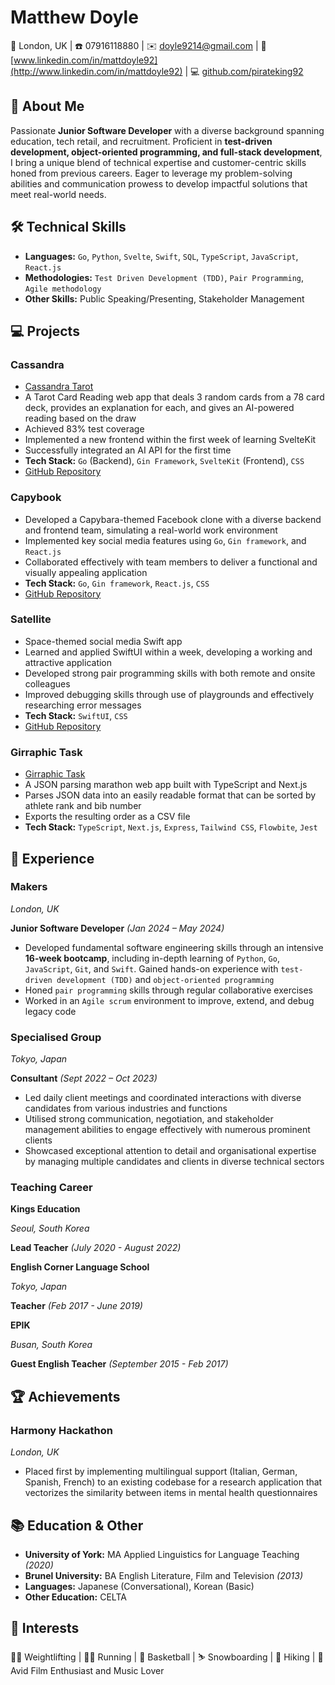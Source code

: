 # Matthew Doyle

📍 London, UK | ☎️ 07916118880 | ✉️ doyle9214@gmail.com | 💼 [www.linkedin.com/in/mattdoyle92](http://www.linkedin.com/in/mattdoyle92) | 💻 [github.com/pirateking92](http://github.com/pirateking92)

## 👋 About Me

Passionate **Junior Software Developer** with a diverse background spanning education, tech retail, and recruitment. Proficient in **test-driven development, object-oriented programming, and full-stack development**, I bring a unique blend of technical expertise and customer-centric skills honed from previous careers. Eager to leverage my problem-solving abilities and communication prowess to develop impactful solutions that meet real-world needs.

## 🛠️ Technical Skills

- **Languages:** `Go`, `Python`, `Svelte`, `Swift`, `SQL`, `TypeScript`, `JavaScript`, `React.js`
- **Methodologies:** `Test Driven Development (TDD)`, `Pair Programming`, `Agile methodology`
- **Other Skills:** Public Speaking/Presenting, Stakeholder Management

## 💻 Projects

### Cassandra

- [Cassandra Tarot](https://cassandratarot.onrender.com)
- A Tarot Card Reading web app that deals 3 random cards from a 78 card deck, provides an explanation for each, and gives an AI-powered reading based on the draw
- Achieved 83% test coverage
- Implemented a new frontend within the first week of learning SvelteKit
- Successfully integrated an AI API for the first time
- **Tech Stack:** `Go` (Backend), `Gin Framework`, `SvelteKit` (Frontend), `CSS`
- [GitHub Repository](https://github.com/pirateking92/teamtarot)

### Capybook

- Developed a Capybara-themed Facebook clone with a diverse backend and frontend team, simulating a real-world work environment
- Implemented key social media features using `Go`, `Gin framework`, and `React.js`
- Collaborated effectively with team members to deliver a functional and visually appealing application
- **Tech Stack:** `Go`, `Gin framework`, `React.js`, `CSS`
- [GitHub Repository](https://github.com/pirateking92/capybara_project)

### Satellite 

- Space-themed social media Swift app
- Learned and applied SwiftUI within a week, developing a working and attractive application
- Developed strong pair programming skills with both remote and onsite colleagues
- Improved debugging skills through use of playgrounds and effectively researching error messages
- **Tech Stack:** `SwiftUI`, `CSS`
- [GitHub Repository](https://github.com/pirateking92/satellite-swift-project-frontend)

### Girraphic Task

- [Girraphic Task](https://github.com/pirateking92/girraphicTask)
- A JSON parsing marathon web app built with TypeScript and Next.js
- Parses JSON data into an easily readable format that can be sorted by athlete rank and bib number
- Exports the resulting order as a CSV file
- **Tech Stack:** `TypeScript`, `Next.js`, `Express`, `Tailwind CSS`, `Flowbite`, `Jest`

## 💼 Experience

### Makers

_London, UK_

**Junior Software Developer** _(Jan 2024 – May 2024)_

- Developed fundamental software engineering skills through an intensive **16-week bootcamp**, including in-depth learning of `Python`, `Go`, `JavaScript`, `Git`, and `Swift`. Gained hands-on experience with `test-driven development (TDD)` and `object-oriented programming`
- Honed `pair programming` skills through regular collaborative exercises
- Worked in an `Agile scrum` environment to improve, extend, and debug legacy code

### Specialised Group

_Tokyo, Japan_

**Consultant** _(Sept 2022 – Oct 2023)_

- Led daily client meetings and coordinated interactions with diverse candidates from various industries and functions
- Utilised strong communication, negotiation, and stakeholder management abilities to engage effectively with numerous prominent clients
- Showcased exceptional attention to detail and organisational expertise by managing multiple candidates and clients in diverse technical sectors

### Teaching Career

**Kings Education**

_Seoul, South Korea_

**Lead Teacher** _(July 2020 - August 2022)_

**English Corner Language School**

_Tokyo, Japan_

**Teacher** _(Feb 2017 - June 2019)_

**EPIK**

_Busan, South Korea_

**Guest English Teacher** _(September 2015 - Feb 2017)_

## 🏆 Achievements

### Harmony Hackathon

_London, UK_

- Placed first by implementing multilingual support (Italian, German, Spanish, French) to an existing codebase for a research application that vectorizes the similarity between items in mental health questionnaires

## 📚 Education & Other

- **University of York:** MA Applied Linguistics for Language Teaching _(2020)_
- **Brunel University:** BA English Literature, Film and Television _(2013)_
- **Languages:** Japanese (Conversational), Korean (Basic)
- **Other Education:** CELTA

## 🎯 Interests

🏋️‍♂️ Weightlifting | 🏃‍♂️ Running | 🏀 Basketball | ⛷️ Snowboarding | 🥾 Hiking | 🎥 Avid Film Enthusiast and Music Lover
```
